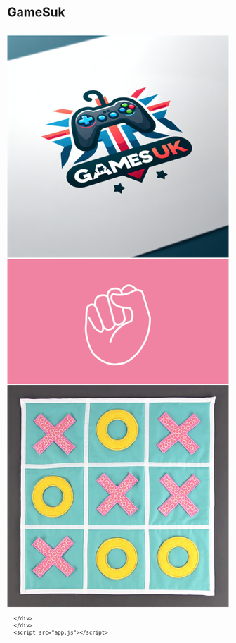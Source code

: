 
<!DOCTYPE html>
<html lang="en">
<head>
    <meta charset="UTF-8">
    <meta name="viewport" content="width=device-width, initial-scale=1.0">
    <title>GameSuk</title>
    <link rel="stylesheet" href="stonepaper.css">
</head>
<body>
    <h1>GameSuk</h1>
    <br>
    <div class="container">
          <div class="header">
              <img src="97be95bfd953518506e20ed2b12fcf9d_o.jpg" alt="">
    <div class="choices">
        <div class="choice" id="rock">
          <a href="stonepaper.html">
            <img src="rock.png">
          </a>
          <!-- <p>Stone Paper</p> -->
        </div>
        <div class="choice" id="paper">
          <a href="Tic toe.html">
          <img src="EMP80866-1_V1.webp" />
        </a>
        </div>
        
      </div>
      </div>
      <script src="app.js"></script>
    
</body>
